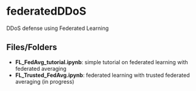# federatedDDoS
DDoS defense using Federated Learning

## Files/Folders
- **FL_FedAvg_tutorial.ipynb**: simple tutorial on federated learning with federated averaging
- **FL_Trusted_FedAvg.ipynb**: federated learning with trusted federated averaging (in progress)
